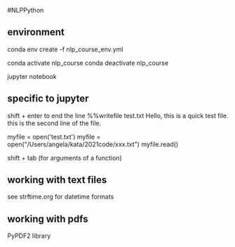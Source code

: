 #NLPPython

## environment
conda env create -f nlp_course_env.yml

conda activate nlp_course
conda deactivate nlp_course

jupyter notebook

## specific to jupyter
shift + enter to end the line
%%writefile test.txt
Hello, this is a quick test file.
this is the second line of the file.

myfile = open('test.txt')
myfile = open("/Users/angela/kata/2021code/xxx.txt")
myfile.read()

shift + tab (for arguments of a function)

## working with text files
see strftime.org for datetime formats

## working with pdfs
PyPDF2 library
